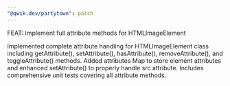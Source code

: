 ```yaml
---
"@qwik.dev/partytown": patch
---
```


FEAT: Implement full attribute methods for HTMLImageElement

Implemented complete attribute handling for HTMLImageElement class including getAttribute(), setAttribute(), hasAttribute(), removeAttribute(), and toggleAttribute() methods. Added attributes Map to store element attributes and enhanced setAttribute() to properly handle src attribute. Includes comprehensive unit tests covering all attribute methods.

